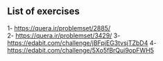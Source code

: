 ## List of exercises  
1- https://quera.ir/problemset/2885/  
2- https://quera.ir/problemset/3429/
3- https://edabit.com/challenge/jBFpjEG3tvsjTZbD4
4- https://edabit.com/challenge/5Xo5fBrQui9opFWH5
